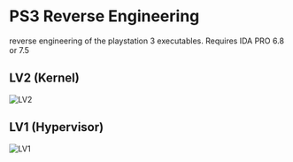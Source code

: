 # PS3 Reverse Engineering
reverse engineering of the playstation 3 executables. Requires IDA PRO 6.8 or 7.5


## LV2 (Kernel)
![LV2](https://user-images.githubusercontent.com/9206290/163775894-29bf0bb6-90d2-453a-9146-021ed5d18d3a.PNG)


## LV1 (Hypervisor)
![LV1](https://user-images.githubusercontent.com/9206290/163775900-cdadbe48-61b1-4cb6-80a6-048e12b94023.PNG)
